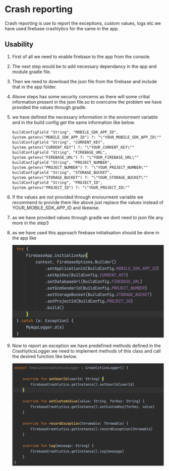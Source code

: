 # Crash reporting

Crash reporting is use to report the exceptions, custom values, logs etc.we have used firebase crashlytics for the same in the app.

## Usability

1) First of all we need to enable firebase to the app from the console.

2) The next step would be to add necessary dependancy in the app and module gradle file.

3) Then we need to download the json file from the firebase and include that in the app folder.

4) Above steps has some security concerns as there will some critial information present in the json file.so to overcome the problem we have provided the values through gradle.

5) we have defined the necessary information in the enviorment variable and in the build config get the same information like below.

   ```
   buildConfigField "String", "MOBILE_SDK_APP_ID", System.getenv("MOBILE_SDK_APP_ID") ?: "\"YOUR_MOBILE_SDK_APP_ID\""
   buildConfigField "String", "CURRENT_KEY", System.getenv("CURRENT_KEY") ?: "\"YOUR_CURRENT_KEY\""
   buildConfigField "String", "FIREBASE_URL", System.getenv("FIREBASE_URL") ?: "\"YOUR_FIREBASE_URL\""
   buildConfigField "String", "PROJECT_NUMBER", System.getenv("PROJECT_NUMBER") ?: "\"YOUR_PROJECT_NUMBER\""
   buildConfigField "String", "STORAGE_BUCKET", System.getenv("STORAGE_BUCKET") ?: "\"YOUR_STORAGE_BUCKET\""
   buildConfigField "String", "PROJECT_ID", System.getenv("PROJECT_ID") ?: "\"YOUR_PROJECT_ID\""
   ```

6. If the values are not provided through enviourment variable we recommend to provide them like above just replace the values instead of YOUR_MOBILE_SDK_APP_ID and likewise.

7. as we have provided values through gradle we dont need to json file any more in the step3

8. as we have used this approach firebase initialisation should be done in the app like

   ![crashlytics](./assets/crashlytics/crashlytics.png)

9. Now to report an exception we have predefined methods defined in the CrashlyticsLogger.we need to implement methods of this class and call the desired function like below.

   ![firebase-crash-reporting](./assets/crashlytics/firebase-crash-reporting.png)

   